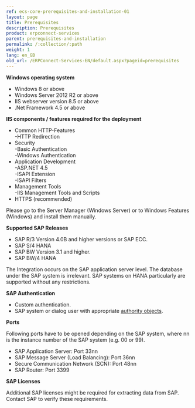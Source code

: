 ```yaml
---
ref: ecs-core-prerequisites-and-installation-01
layout: page
title: Prerequisites
description: Prerequisites
product: erpconnect-services
parent: prerequisites-and-installation
permalink: /:collection/:path
weight: 1
lang: en_GB
old_url: /ERPConnect-Services-EN/default.aspx?pageid=prerequisites
---
```


**Windows operating system**

- Windows 8 or above
- Windows Server 2012 R2 or above
- IIS webserver version 8.5 or above
- .Net Framework 4.5 or above

**IIS components / features required for the deployment**

- Common HTTP-Features<br>
	-HTTP Redirection<br>
- Security<br>
	-Basic Authentication<br>
	-Windows Authentication<br>
- Application Development<br>
	-ASP.NET 4.5<br>
	-ISAPI Extension<br>
	-ISAPI Filters<br>
- Management Tools<br>
	-IIS Management Tools and Scripts<br>
- HTTPS (recommended)

Please go to the Server Manager (Windows Server) or to Windows Features (Windows) and install them manually.

**Supported SAP Releases**

- SAP R/3 Version 4.0B and higher versions or SAP ECC.
- SAP S/4 HANA
- SAP BW Version 3.1 and higher.
- SAP BW/4 HANA

The Integration occurs on the SAP application server level. The database under the SAP system is irrelevant. 
SAP systems on HANA particularly are supported without any restrictions.   

**SAP Authentication**

- Custom authentication.
- SAP system or dialog user with appropriate [authority objects](https://kb.theobald-software.com/sap/authority-objects-sap-user-rights).

**Ports**

Following ports have to be opened depending on the SAP system, 
where nn is the instance number of the SAP system (e.g. 00 or 99).

- SAP Application Server: Port 33nn
- SAP Message Server (Load Balancing): Port 36nn
- Secure Communication Network (SCN): Port 48nn
- SAP Router: Port 3399

**SAP Licenses**

Additional SAP licenses might be required for extracting data from SAP. Contact SAP to verify these requirements.